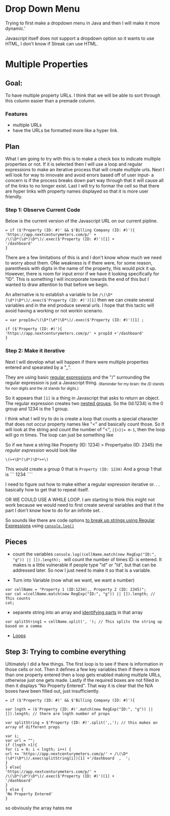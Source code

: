 # Drop Down Menu

Trying to first make a dropdown menu in Java and then I will make it more dynamic.'

Javascript itself does not support a dropdown option so it wants to use HTML, I don't know if Streak can use HTML.


# Multiple Properties
## Goal: 
To have multiple property URLs. I think that we will be able to sort through this column easier than a premade column. 
### Features
- multiple URLs
- have the URLs be formatted more like a hyper link. 
## Plan
What I am going to try with this is to make a check box to indicate multiple properties or not. If it is selected then I will use a loop and regular expressions to make an iterative process that will create multiple urls. Next I will look for way to innovate and avoid errors based off of user input- a concern is if the process breaks down part way through that it will cause all of the links to no longer exist. Last I will try to formar the cell so that there are hyper links with property names displayed so that it is more user friendly.

### Step 1: Observe Current Code
Below is the current version of the Javascript URL on our current pipline. 

~~~
= if ($'Property (ID: #)' && $'Billing Company (ID: #)'){
'https://app.nextcenturymeters.com/p/' +
/\(\D*(\d*)\D*\)/.exec($'Property (ID: #)')[1] + 
'/dashboard'
}
~~~
There are a few limitations of this is and I don't know whow much we need to worry about them. ONe weakness is if there were, for some reason, parenthesis with digits in the name of the property, this would pick it up. However, there is room for input error if we have it looking specifically for "ID". This is something I will incorporate towards the end of this but I wanted to draw attention to that before we begin. 

An alternative is to establish a variable to be ```/\(\D*(\d*)\D*\)/.exec($'Property (ID: #)')[1]``` then we can create several variables and in the end produce several urls. I hope that this tactic will avoid having a working or not workin scenario. 
~~~
= var propId=/\(\D*(\d*)\D*\)/.exec($'Property (ID: #)')[1] ; 

if ($'Property (ID: #)'){
'https://app.nextcenturymeters.com/p/' + propId +'/dashboard'
}
~~~~


### Step 2: Make it iterative
Next I will develop what will happen if there were multiple properties entered and spearated by a ",,".

They are using basic [regular expressions](https://en.wikipedia.org/wiki/Regular_expression#Basic_concepts) and the "/" surrounding the regular expression is just a Javascript thing. <sub>(Reminder for my brain: the /D stands for non digits and the /d stands for digits.)<sub>

So it appears that ```[1]``` is a thing in Javascript that asks to return an object. The regular expression creates two [nested groups](https://regexone.com/lesson/nested_groups). So the (Id:1234) is the 0 group and 1234 is the 1 group. 

I think what I will try to do is create a loop that counts a special character that does not occur property names like "<" and basically count those. So It will look at the string and count the number of "<", ```|{>}|= m-1```, then the loop will go m times. 
The loop can just be something like 

So if we have a string like Property (ID: 1234) > Propertyalso (ID: 2345) the *regular expression* would look like 
~~~
\(>+\D*(\d*)\D*>+\)
~~~
This would create a group 0 that is ```Property (ID: 1234)```
And a group 1 that is ``` 1234 ````

I need to figure out how to make either a regular expression iterative or. . . basically how to get that to repeat itself. 

OR WE COULD USE A WHILE LOOP. I am starting to think this might not work because we would need to first create several variables and that it the part I don't know how to do for an infinite set. .

So sounds like there are code options [to break up strings using Regular Expressions](https://stackoverflow.com/questions/881085/count-the-number-of-occurrences-of-a-character-in-a-string-in-javascript) using [```console.log()```](https://github.com/brandibushman/NextCentury-again/edit/master/Java%20Basics)

## Pieces
- count the variables  ```console.log((cellName.match(new RegExp("ID:", "g")) || []).length); ``` will count the number of times ID: is entered. It makes is a little vulnerable if people type "id" or "Id", but that can be addressed later. 
So now I just need to make it so that is a variable. 

- Turn into Variable (now what we want, we want a number) 
~~~
var cellName = "Property 1 (ID:1234),, Property 2 (ID: 2345)";
var cat =(cellName.match(new RegExp("ID:", "g")) || []).length; // This counts 
cat;
~~~

- separete string into an array and [identifying parts](https://stackoverflow.com/questions/35094916/javascript-adding-new-label-and-data-to-existing-array) in that array 
```
var splitString1 = cellName.split(', '); // This splits the string up based on a comma 
```
- [Loops](https://www.w3schools.com/js/js_loop_for.asp)

## Step 3: Trying to combine everything 
Ultimately I did a few things. The first loop is to see if there is information in those cells or not. Then it defines a few key variables then if there is more than one property entered then a loop gets enabled making multiple URLs, otherwise just one gets made. Lastly if the required boxes are not filled in then it displays "No Property Entered". That way it is clear that the N/A boxes have been filled out, just insufficiently. 
~~~
= if ($'Property (ID: #)' && $'Billing Company (ID: #)'){

var lngth = ($'Property (ID: #)'.match(new RegExp("ID:", "g")) || []).length; // there are lngth number of props

var splitString = $'Property (ID: #)'.split(',,'); // this makes an array of different props

var i;
var url = "";
if (lngth >1){
for (i = 0; i < lngth; i++) {
url += 'https://app.nextcenturymeters.com/p/' + /\(\D*(\d*)\D*\)/.exec(splitString[i])[1] +'/dashboard  ,  ';
}
} else{
'https://app.nextcenturymeters.com/p/' +
/\(\D*(\d*)\D*\)/.exec($'Property (ID: #)')[1] +
'/dashboard'
}
} else {
'No Property Entered'
}
~~~
so obviously the array hates me
